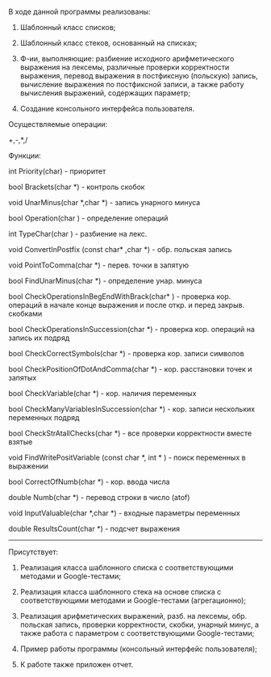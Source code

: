 В ходе данной программы реализованы:

1) Шаблонный класс списков;

2) Шаблонный класс стеков, основанный на списках;

3) Ф-ии, выполняющие: разбиение исходного арифметического выражения на лексемы, различные проверки корректности выражения, перевод выражения в постфиксную (польскую) запись, вычисление выражения по постфиксной записи, а также работу вычисления выражений, содержащих параметр;

4) Создание консольного интерфейса пользователя.

Осуществляемые операции:

+,-,*,/

Функции:

int Priority(char) - приоритет

bool Brackets(char *) - контроль скобок

void UnarMinus(char *,char *) - запись унарного минуса

bool Operation(char ) - определение операций

int TypeChar(char ) - разбиение на лекс.

void ConvertInPostfix (const char* ,char *) - обр. польская запись

void PointToComma(char *) - перев. точки в запятую

bool FindUnarMinus(char *) - определение унар. минуса

bool CheckOperationsInBegEndWithBrack(char* ) - проверка кор. операций в начале конце выражения и после откр. и перед закрыв. скобками

bool CheckOperationsInSuccession(char *) - проверка кор. операций на запись их подряд

bool CheckCorrectSymbols(char *) - проверка кор. записи символов

bool CheckPositionOfDotAndComma(char *) - кор. расстановки точек и запятых

bool CheckVariable(char *) - кор. наличия переменных

bool CheckManyVariablesInSuccession(char *) - кор. записи нескольких переменных подряд

bool CheckStrAtallChecks(char *) - все проверки корректности вместе взятые 

void FindWritePositVariable (const char *, int * ) - поиск переменных в выражении

bool CorrectOfNumb(char *) - кор. ввода числа

double Numb(char *) - перевод строки в число (atof)

void InputValuable(char *,char *) - входные параметры переменных

double ResultsCount(char *) - подсчет выражения

-------------------------------------------------------------------------
Присутствует:

1) Реализация класса шаблонного списка с соответствующими методами и Google-тестами;

2) Реализация класса шаблонного стека на основе списка с соответствующими методами и Google-тестами (агрегационно);

3) Реализация арифметических выражений, разб. на лексемы, обр. польская запись, проверки корректности, скобки, 
унарный минус, а также работа с параметром с соответствующими Google-тестами;

4) Пример работы программы (консольный интерфейс пользователя);

5) К работе также приложен отчет.
